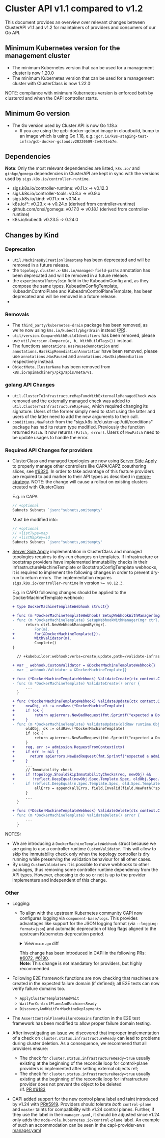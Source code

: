 # Cluster API v1.1 compared to v1.2

This document provides an overview over relevant changes between ClusterAPI v1.1 and v1.2 for
maintainers of providers and consumers of our Go API.

## Minimum Kubernetes version for the management cluster

* The minimum Kubernetes version that can be used for a management cluster is now 1.20.0
* The minimum Kubernetes version that can be used for a management cluster with ClusterClass is now 1.22.0

NOTE: compliance with minimum Kubernetes version is enforced both by clusterctl and when the CAPI controller starts. 

## Minimum Go version

* The Go version used by Cluster API is now Go 1.18.x
  * If you are using the gcb-docker-gcloud image in cloudbuild, bump to an image which is using
    Go 1.18, e.g.: `gcr.io/k8s-staging-test-infra/gcb-docker-gcloud:v20220609-2e4c91eb7e`.

## Dependencies

**Note**: Only the most relevant dependencies are listed, `k8s.io/` and `ginkgo`/`gomega` dependencies
in ClusterAPI are kept in sync with the versions used by `sigs.k8s.io/controller-runtime`.

- sigs.k8s.io/controller-runtime: v0.11.x => v0.12.3
- sigs.k8s.io/controller-tools: v0.8.x => v0.9.x
- sigs.k8s.io/kind: v0.11.x => v0.14.x
- k8s.io/*: v0.23.x => v0.24.x (derived from controller-runtime)
- github.com/onsi/gomega: v0.17.0 => v0.18.1 (derived from controller-runtime)
- k8s.io/kubectl: v0.23.5 => 0.24.0

## Changes by Kind

### Deprecation

* `util.MachinesByCreationTimestamp` has been deprecated and will be removed in a future release.
* the `topology.cluster.x-k8s.io/managed-field-paths` annotation has been deprecated and will be removed in a future release.
* the `experimentalRetryJoin` field in the KubeadmConfig and, as they compose the same types, KubeadmConfigTemplate, KubeadmControlPlane and KubeadmControlPlaneTemplate, has been deprecated and will be removed in a future release.
* 
### Removals
* The `third_party/kubernetes-drain` package has been removed, as we're now using `k8s.io/kubectl/pkg/drain` instead ([PR](https://github.com/kubernetes-sigs/cluster-api/pull/5440)).
* `util/version.CompareWithBuildIdentifiers` has been removed, please use `util/version.Compare(a, b, WithBuildTags())` instead.
* The functions `annotations.HasPausedAnnotation` and `annotations.HasSkipRemediationAnnotation` have been removed, please use
  `annotations.HasPaused` and `annotations.HasSkipRemediation` respectively instead.
* `ObjectMeta.ClusterName` has been removed from `k8s.io/apimachinery/pkg/apis/meta/v1`.

### golang API Changes

- `util.ClusterToInfrastructureMapFuncWithExternallyManagedCheck` was removed and the externally managed check was added to `util.ClusterToInfrastructureMapFunc`, which required changing its signature.
   Users of the former simply need to start using the latter and users of the latter need to add the new arguments to their call.
- `conditions.NewPatch` from the "sigs.k8s.io/cluster-api/util/conditions" package has had its return type modified. Previously the function returned `Patch`. It now returns `(Patch, error)`. Users of `NewPatch` need to be update usages to handle the error.

### Required API Changes for providers

- ClusterClass and managed topologies are now using [Server Side Apply](https://kubernetes.io/docs/reference/using-api/server-side-apply/) 
  to properly manage other controllers like CAPA/CAPZ coauthoring slices, see [#6320](https://github.com/kubernetes-sigs/cluster-api/issues/6320).
  In order to take advantage of this feature providers are required to add marker to their API types as described in
  [merge-strategy](https://kubernetes.io/docs/reference/using-api/server-side-apply/#merge-strategy).
  NOTE: the change will cause a rollout on existing clusters created with ClusterClass

  E.g. in CAPA

  ```go
  // +optional
  Subnets Subnets `json:"subnets,omitempty"
  ```
  Must be modified into:

  ```go
  // +optional
  // +listType=map
  // +listMapKey=id
  Subnets Subnets `json:"subnets,omitempty"
  ```

- [Server Side Apply](https://kubernetes.io/docs/reference/using-api/server-side-apply/) implementation in ClusterClass and managed topologies
  requires to dry-run changes on templates. If infrastructure or bootstrap providers have implemented immutability checks
  in their InfrastructureMachineTemplate or BootstrapConfigTemplate webhooks,
  it is required to implement the following changes in order to prevent dry-run to return errors.
  The implementation requires `sigs.k8s.io/controller-runtime` in version `>= v0.12.3`.

  E.g. in CAPD following changes should be applied to the DockerMachineTemplate webhook:

  ```diff
  + type DockerMachineTemplateWebhook struct{}

  + func (m *DockerMachineTemplateWebhook) SetupWebhookWithManager(mgr ctrl.Manager) error {
  - func (m *DockerMachineTemplate) SetupWebhookWithManager(mgr ctrl.Manager) error {
        return ctrl.NewWebhookManagedBy(mgr).
  -         For(m).
  +         For(&DockerMachineTemplate{}).
  +         WithValidator(m).
            Complete()
  }

    // +kubebuilder:webhook:verbs=create;update,path=/validate-infrastructure-cluster-x-k8s-io-v1beta1-dockermachinetemplate,mutating=false,failurePolicy=fail,matchPolicy=Equivalent,groups=infrastructure.cluster.x-k8s.io,resources=dockermachinetemplates,versions=v1beta1,name=validation.dockermachinetemplate.infrastructure.cluster.x-k8s.io,sideEffects=None,admissionReviewVersions=v1;v1beta1

  + var _ webhook.CustomValidator = &DockerMachineTemplateWebhook{}
  - var _ webhook.Validator = &DockerMachineTemplate{}

  + func (*DockerMachineTemplateWebhook) ValidateCreate(ctx context.Context, _ runtime.Object) error {
  - func (m *DockerMachineTemplate) ValidateCreate() error {
        ...
    }

  + func (*DockerMachineTemplateWebhook) ValidateUpdate(ctx context.Context, oldRaw runtime.Object, newRaw runtime.Object) error {
  +     newObj, ok := newRaw.(*DockerMachineTemplate)
  +     if !ok {
  +         return apierrors.NewBadRequest(fmt.Sprintf("expected a DockerMachineTemplate but got a %T", newRaw))
  +     }
  - func (m *DockerMachineTemplate) ValidateUpdate(oldRaw runtime.Object) error {
        oldObj, ok := oldRaw.(*DockerMachineTemplate)
        if !ok {
            return apierrors.NewBadRequest(fmt.Sprintf("expected a DockerMachineTemplate but got a %T", oldRaw))
        }
  +     req, err := admission.RequestFromContext(ctx)
  +     if err != nil {
  +       return apierrors.NewBadRequest(fmt.Sprintf("expected a admission.Request inside context: %v", err))
  +     }
        ...
        // Immutability check
  +     if !topology.ShouldSkipImmutabilityChecks(req, newObj) &&
  +        !reflect.DeepEqual(newObj.Spec.Template.Spec, oldObj.Spec.Template.Spec) {
  -     if !reflect.DeepEqual(m.Spec.Template.Spec, old.Spec.Template.Spec) {
            allErrs = append(allErrs, field.Invalid(field.NewPath("spec", "template", "spec"), m, dockerMachineTemplateImmutableMsg))
        }
        ...
    }

  + func (*DockerMachineTemplateWebhook) ValidateDelete(ctx context.Context, _ runtime.Object) error {
  - func (m *DockerMachineTemplate) ValidateDelete() error {
        ...
    }
  ```

NOTES:
- We are introducing a `DockerMachineTemplateWebhook` struct because we are going to use a controller runtime
  `CustomValidator`. This will allow to skip the immutability check only when the topology controller is dry running
  while preserving the validation behaviour for all other cases.
- By using `CustomValidators` it is possible to move webhooks to other packages, thus removing some controller
  runtime dependency from the API types. However, choosing to do so or not is up to the provider implementers
  and independent of this change.

### Other

- Logging:
    - To align with the upstream Kubernetes community CAPI now configures logging via `component-base/logs`. 
      This provides advantages like support for the JSON logging format (via `--logging-format=json`) and automatic
      deprecation of klog flags aligned to the upstream Kubernetes deprecation period.
      <details>
      <summary>View <code>main.go</code> diff</summary>

      ```diff
      import (
        ...
      + "k8s.io/component-base/logs"
      + _ "k8s.io/component-base/logs/json/register"
      )

      var (
      	...
      +	logOptions = logs.NewOptions()
      )

      func init() {
      -	klog.InitFlags(nil)

      func InitFlags(fs *pflag.FlagSet) {
      +	logs.AddFlags(fs, logs.SkipLoggingConfigurationFlags())
      +	logOptions.AddFlags(fs)
      
      func main() {
      	...
      	pflag.Parse()
      
      +	if err := logOptions.ValidateAndApply(); err != nil {
      +		setupLog.Error(err, "unable to start manager")
      +		os.Exit(1)
      +	}
      +
      +	// klog.Background will automatically use the right logger.
      +	ctrl.SetLogger(klog.Background())
      -	ctrl.SetLogger(klogr.New())
      ```
      </details>

      This change has been introduced in CAPI in the following PRs: [#6072](https://github.com/kubernetes-sigs/cluster-api/pull/6072), [#6190](https://github.com/kubernetes-sigs/cluster-api/pull/6190).</br>
      **Note**: This change is not mandatory for providers, but highly recommended.

- Following E2E framework functions are now checking that machines are created in the expected failure domain (if defined);
  all E2E tests can now verify failure domains too.
  - `ApplyClusterTemplateAndWait`
  - `WaitForControlPlaneAndMachinesReady`
  - `DiscoveryAndWaitForMachineDeployments`
- The `AssertControlPlaneFailureDomains` function in the E2E test framework has been modified to allow proper failure domain testing.

- After investigating an [issue](https://github.com/kubernetes-sigs/cluster-api/issues/6006) we discovered that improper implementation of a check on `cluster.status.infrastructureReady` can lead to problems during cluster deletion. As a consequence, we recommend that all providers ensure:
  - The check for `cluster.status.infrastructureReady=true` usually existing at the beginning of the reconcile loop for control-plane providers is implemented after setting external objects ref;
  - The check for `cluster.status.infrastructureReady=true` usually existing  at the beginning of the reconcile loop for infrastructure provider does not prevent the object to be deleted  
rif. [PR #6183](https://github.com/kubernetes-sigs/cluster-api/pull/6183)

- CAPI added support for the new control plane label and taint introduced by v1.24 with [PR#5919](https://github.com/kubernetes-sigs/cluster-api/pull/5919).
  Providers should tolerate _both_ `control-plane` and `master` taints for compatibility with v1.24 control planes.
  Further, if they use the label in their `manager.yaml`, it should be adjusted since v1.24 only adds the `node-role.kubernetes.io/control-plane` label.
  An example of such an accommodation can be seen in the capi-provider-aws [manager.yaml][aws-manager-yaml-a69181]

[aws-manager-yaml-a69181]: https://github.com/kubernetes-sigs/cluster-api-provider-aws/blob/a691817f0ea6e8e6624e3c748b33d0058c061fd7/config/manager/manager.yaml?rgh-link-date=2022-02-17T20%3A09%3A43Z#L52